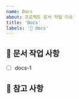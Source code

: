 ```yaml
---
name: Docs
about: 프로젝트 문서 작업 이슈
title: 'Docs'
labels: '📖 docs'
---
```


## 📝 문서 작업 사항

<!-- 어떤 문서 작업을 진행했는지 알려주세요. -->

- [ ] docs-1

## 📖 참고 사항

<!-- 레퍼런스, 스크린샷 등을 넣어 주세요. -->
